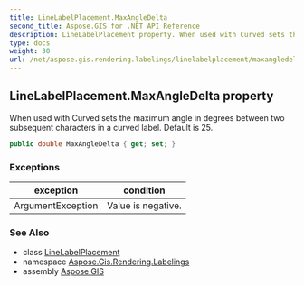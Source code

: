 ```yaml
---
title: LineLabelPlacement.MaxAngleDelta
second_title: Aspose.GIS for .NET API Reference
description: LineLabelPlacement property. When used with Curved sets the maximum angle in degrees between two subsequent characters in a curved label. Default is 25
type: docs
weight: 30
url: /net/aspose.gis.rendering.labelings/linelabelplacement/maxangledelta/
---
```

## LineLabelPlacement.MaxAngleDelta property

When used with Curved sets the maximum angle in degrees between two subsequent characters in a curved label. Default is 25.

```csharp
public double MaxAngleDelta { get; set; }
```

### Exceptions

| exception | condition |
| --- | --- |
| ArgumentException | Value is negative. |

### See Also

* class [LineLabelPlacement](../)
* namespace [Aspose.Gis.Rendering.Labelings](../../linelabelplacement/)
* assembly [Aspose.GIS](../../../)


